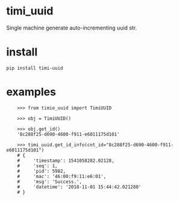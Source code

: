 # timi_uuid
Single machine generate auto-incrementing uuid str.

# install 
```
pip install timi-uuid
```

# examples

```
    >>> from timie_uuid import TimiUUID

    >>> obj = TimiUUID()

    >>> obj.get_id()
    '8c288f25-d690-4600-f911-e6011175d101'

    >>> timi_uuid.get_id_info(cnt_id="8c288f25-d690-4600-f911-e6011175d101")
    # {
    #     'timestamp': 1541058282.02128,
    #     'seq': 1,
    #     'pid': 5982,
    #     'mac': '46:00:f9:11:e6:01',
    #     'msg': 'Success.',
    #     'datetime': '2018-11-01 15:44:42.021280'
    # }

```

